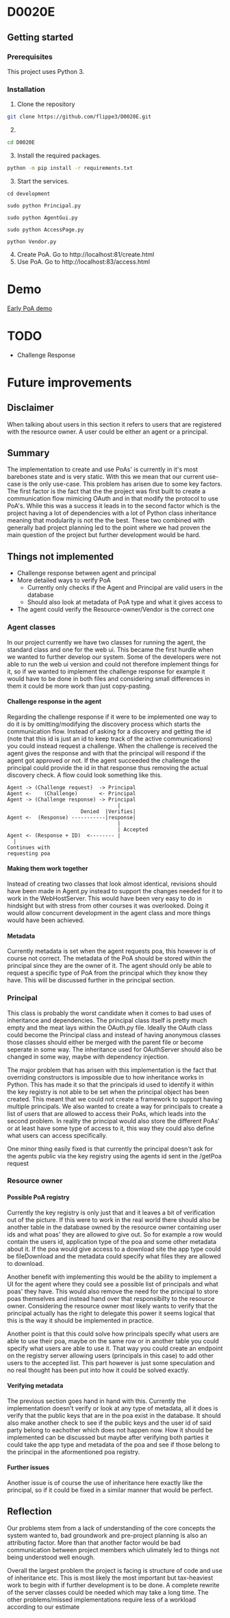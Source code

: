 # D0020E

## Getting started

### Prerequisites
This project uses Python 3.

### Installation
1. Clone the repository
```sh
git clone https://github.com/flippe3/D0020E.git
  ```
2.
```sh
cd D0020E
  ```
3. Install the required packages. 
```sh
python -m pip install -r requirements.txt
  ```
3. Start the services. 
  ```
cd development
  ```
```
sudo python Principal.py
  ```
  ```
sudo python AgentGui.py
  ```
  ```
sudo python AccessPage.py
  ```
  ```
python Vendor.py
  ```
  4. Create PoA. Go to http://localhost:81/create.html
  5. Use PoA. Go to http://localhost:83/access.html
# Demo
[Early PoA demo](https://drive.google.com/file/d/1h7ZIZRRX2PNYf7U505KncbeTq6vk3mtU/view?usp=sharing)

# TODO
* Challenge Response

# Future improvements
## Disclaimer
When talking about users in this section it refers to users that are registered with the resource owner. A user could be either an agent or a principal. 
## Summary
The implementation to create and use PoAs' is currently in it's most barebones state and is very static. With this we mean that our current use-case is the only use-case. This problem has arisen due to some key factors. The first factor is the fact that the the project was first built to create a communication flow mimicing OAuth and in that modify the protocol to use PoA's. While this was a success it leads in to the second factor which is the project having a lot of dependencies with a lot of Python class inheritance meaning that modularity is not the the best. These two combined with generally bad project planning led to the point where we had proven the main question of the project but further development would be hard.
## Things not implemented
* Challenge response between agent and principal
* More detailed ways to verify PoA
  * Currently only checks if the Agent and Principal are valid users in the database
  * Should also look at metadata of PoA type and what it gives access to
* The agent could verify the Resource-owner/Vendor is the correct one

### Agent classes
In our project currently we have two classes for running the agent, the standard class and one for the web ui. This became the first hurdle when we wanted to further develop our system. Some of the developers were not able to run the web ui version and could not therefore implement things for it, so if we wanted to implement the challenge response for example it would have to be done in both files and considering small differences in them it could be more work than just copy-pasting.
#### Challenge response in the agent
Regarding the challenge response if it were to be implemented one way to do it is by omitting/modifying the discovery process which starts the communication flow. Instead of asking for a discovery and getting the id (note that this id is just an id to keep track of the active communications) you could instead request a challenge. When the challenge is received the agent gives the response and with that the principal will respond if the agent got approved or not. If the agent succeeded the challenge the principal could provide the id in that response thus removing the actual discovery check. A flow could look something like this.
```
Agent -> (Challenge request)  -> Principal 
Agent <-    (Challenge)       <- Principal
Agent -> (Challenge response) -> Principal
                                    |
                        Denied  |Verifies|
Agent <-  (Response) -----------|response|
                                    |
                                    | Accepted
Agent <- (Response + ID)  <-------- |
  |
Continues with 
requesting poa
```
#### Making them work together
Instead of creating two classes that look almost identical, revisions should have been made in Agent.py instead to support the changes needed for it to work in the WebHostServer. This would have been very easy to do in hindsight but with stress from other courses it was overlooked. Doing it would allow concurrent development in the agent class and more things would have been achieved.
#### Metadata
Currently metadata is set when the agent requests poa, this however is of course not correct. The metadata of the PoA should be stored within the principal since they are the owner of it. The agent should only be able to request a specific type of PoA from the principal which they know they have. This will be discussed further in the principal section.
### Principal
This class is probably the worst candidate when it comes to bad uses of inheritance and dependencies. The principal class itself is pretty much empty and the meat lays within the OAuth.py file. Ideally the OAuth class could become the Principal class and instead of having anonymous classes those classes should either be merged with the parent file or become seperate in some way. The inheritance used for OAuthServer should also be changed in some way, maybe with dependency injection.

The major problem that has arisen with this implementation is the fact that overriding constructors is impossible due to how inheritance works in Python. This has made it so that the principals id used to identify it within the key registry is not able to be set when the principal object has been created. This meant that we could not create a framework to support having multiple principals. We also wanted to create a way for principals to create a list of users that are allowed to access their PoAs, which leads into the second problem. In reality the principal would also store the different PoAs' or at least have some type of access to it, this way they could also define what users can access specifically.

One minor thing easily fixed is that currently the principal doesn't ask for the agents public via the key registry using the agents id sent in the /getPoa request

### Resource owner
#### Possible PoA registry
Currently the key registry is only just that and it leaves a bit of verification out of the picture. If this were to work in the real world there should also be another table in the database owned by the resource owner containing user ids and what poas' they are allowed to give out. So for example a row would contain the users id, application type of the poa and some other metadata about it. If the poa would give access to a download site the app type could be fileDownload and the metadata could specify what files they are allowed to download.

Another benefit with implementing this would be the ability to implement a UI for the agent where they could see a possible list of principals and what poas' they have. This would also remove the need for the principal to store poas themselves and instead hand over that responsibilty to the resource owner. Considering the resource owner most likely wants to verify that the principal actually has the right to delegate this power it seems logical that this is the way it should be implemented in practice.

Another point is that this could solve how principals specify what users are able to use their poa, maybe on the same row or in another table you could specify what users are able to use it. That way you could create an endpoint on the registry server allowing users (principals in this case) to add other users to the accepted list. This part however is just some speculation and no real thought has been put into how it could be solved exactly. 

#### Verifying metadata
The previous section goes hand in hand with this. Currently the implementation doesn't verify or look at any type of metadata, all it does is verify that the public keys that are in the poa exist in the database. It should also make another check to see if the public keys and the user id of said party belong to eachother which does not happen now. How it should be implemented can be discussed but maybe after verifying both parties it could take the app type and metadata of the poa and see if those belong to the principal in the aformentioned poa registry. 

#### Further issues
Another issue is of course the use of inheritance here exactly like the principal, so if it could be fixed in a similar manner that would be perfect.
## Reflection
Our problems stem from a lack of understanding of the core concepts the system wanted to, bad groundwork and pre-project planning is also an attributing factor. More than that another factor would be bad communication between project members which ulimately led to things not being understood well enough.

Overall the largest problem the project is facing is structure of code and use of inheritance etc. This is most likely the most important but tax-heaviest work to begin with if further development is to be done. A complete rewrite of the server classes could be needed which may take a long time. The other problems/missed implementations require less of a workload according to our estimate
